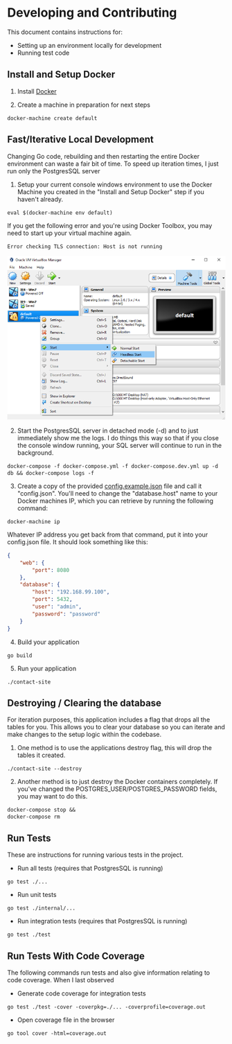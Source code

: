 # Developing and Contributing

This document contains instructions for:
- Setting up an environment locally for development
- Running test code

## Install and Setup Docker

1) Install [Docker](https://docs.docker.com/desktop/)

2) Create a machine in preparation for next steps
```
docker-machine create default
```

## Fast/Iterative Local Development

Changing Go code, rebuilding and then restarting the entire Docker environment can waste a fair bit of time. To speed up iteration times, I just run only the PostgresSQL server 

1) Setup your current console windows environment to use the Docker Machine you created in the "Install and Setup Docker" step if you haven't already.
```
eval $(docker-machine env default)
```

If you get the following error and you're using Docker Toolbox, you may need to start up your virtual machine again.
```
Error checking TLS connection: Host is not running
```
![A screenshot of VirtualBox, with a virtual machine right-clicked and hovering over the "Headless Start" menu option](images/vbox-start-virtual-machine.png)

2) Start the PostgresSQL server in detached mode (-d) and to just immediately show me the logs. I do things this way so that if you close the console window running, your SQL server will continue to run in the background.
```
docker-compose -f docker-compose.yml -f docker-compose.dev.yml up -d db && docker-compose logs -f
```

3) Create a copy of the provided [config.example.json](/config.example.json) file and call it "config.json". You'll need to change the "database.host" name to your Docker machines IP, which you can retrieve by running the following command:
```
docker-machine ip
```

Whatever IP address you get back from that command, put it into your config.json file. It should look something like this:
```json
{
	"web": {
		"port": 8080
	},
	"database": {
		"host": "192.168.99.100",
		"port": 5432,
		"user": "admin",
		"password": "password"
	}
}
```

4) Build your application
```
go build
```

5) Run your application
```
./contact-site
```

## Destroying / Clearing the database

For iteration purposes, this application includes a flag that drops all the tables for you. This allows you to clear your database so you can iterate and make changes to the setup logic within the codebase.

1) One method is to use the applications destroy flag, this will drop the tables it created.
```
./contact-site --destroy
```

2) Another method is to just destroy the Docker containers completely. If you've changed the POSTGRES_USER/POSTGRES_PASSWORD fields, you may want to do this. 
```
docker-compose stop &&
docker-compose rm
```

## Run Tests

These are instructions for running various tests in the project. 

* Run all tests (requires that PostgresSQL is running)
```
go test ./...
```

* Run unit tests
```
go test ./internal/...
```

* Run integration tests (requires that PostgresSQL is running)
```
go test ./test
```

## Run Tests With Code Coverage

The following commands run tests and also give information relating to code coverage. When I last observed

* Generate code coverage for integration tests
```
go test ./test -cover -coverpkg=./... -coverprofile=coverage.out
```

* Open coverage file in the browser
```
go tool cover -html=coverage.out
```
